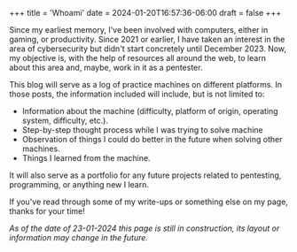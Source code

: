 +++
title = 'Whoami'
date = 2024-01-20T16:57:36-06:00
draft = false
+++

Since my earliest memory, I've been involved with computers, either in gaming, or productivity. Since 2021 or earlier, I have taken an interest in the area of cybersecurity but didn't start concretely until December 2023. Now, my objective is, with the help of resources all around the web, to learn about this area and, maybe, work in it as a pentester.

This blog will serve as a log of practice machines on different platforms. In those posts, the information included will include, but is not limited to:
-   Information about the machine (difficulty, platform of origin, operating system, difficulty, etc.).
- Step-by-step thought process while I was trying to solve machine
-   Observation of things I could do better in the future when solving other machines.
-   Things I learned from the machine.

It will also serve as a portfolio for any future projects related to pentesting, programming, or anything new I learn.

If you've read through some of my write-ups or something else on my page, thanks for your time!

*As of the date of 23-01-2024 this page is still in construction, its layout or information may change in the future.*
